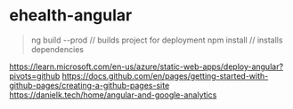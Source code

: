 # ehealth-angular

>ng build --prod // builds project for deployment
>npm install // installs dependencies

https://learn.microsoft.com/en-us/azure/static-web-apps/deploy-angular?pivots=github
https://docs.github.com/en/pages/getting-started-with-github-pages/creating-a-github-pages-site
https://danielk.tech/home/angular-and-google-analytics